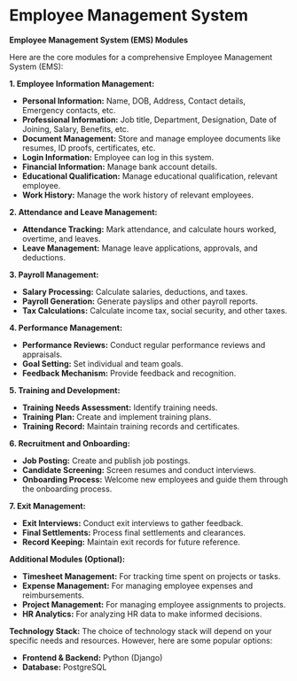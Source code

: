# Employee Management System
**Employee Management System (EMS) Modules**

Here are the core modules for a comprehensive Employee Management System (EMS):

**1. Employee Information Management:**
   * **Personal Information:** Name, DOB, Address, Contact details, Emergency contacts, etc.
   * **Professional Information:** Job title, Department, Designation, Date of Joining, Salary, Benefits, etc.
   * **Document Management:** Store and manage employee documents like resumes, ID proofs, certificates, etc.
   * **Login Information:** Employee can log in this system.
   * **Financial Information:** Manage bank account details.
   * **Educational Qualification:** Manage educational qualification, relevant employee.
   * **Work History:** Manage the work history of relevant employees.

**2. Attendance and Leave Management:**
   * **Attendance Tracking:** Mark attendance, and calculate hours worked, overtime, and leaves.
   * **Leave Management:** Manage leave applications, approvals, and deductions.

**3. Payroll Management:**
   * **Salary Processing:** Calculate salaries, deductions, and taxes.
   * **Payroll Generation:** Generate payslips and other payroll reports.
   * **Tax Calculations:** Calculate income tax, social security, and other taxes.

**4. Performance Management:**
   * **Performance Reviews:** Conduct regular performance reviews and appraisals.
   * **Goal Setting:** Set individual and team goals.
   * **Feedback Mechanism:** Provide feedback and recognition.

**5. Training and Development:**
   * **Training Needs Assessment:** Identify training needs.
   * **Training Plan:** Create and implement training plans.
   * **Training Record:** Maintain training records and certificates.

**6. Recruitment and Onboarding:**
   * **Job Posting:** Create and publish job postings.
   * **Candidate Screening:** Screen resumes and conduct interviews.
   * **Onboarding Process:** Welcome new employees and guide them through the onboarding process.

**7. Exit Management:**
   * **Exit Interviews:** Conduct exit interviews to gather feedback.
   * **Final Settlements:** Process final settlements and clearances.
   * **Record Keeping:** Maintain exit records for future reference.

**Additional Modules (Optional):**
   * **Timesheet Management:** For tracking time spent on projects or tasks.
   * **Expense Management:** For managing employee expenses and reimbursements.
   * **Project Management:** For managing employee assignments to projects.
   * **HR Analytics:** For analyzing HR data to make informed decisions.

**Technology Stack:**
The choice of technology stack will depend on your specific needs and resources. However, here are some popular options:

* **Frontend & Backend:** Python (Django)
* **Database:** PostgreSQL
